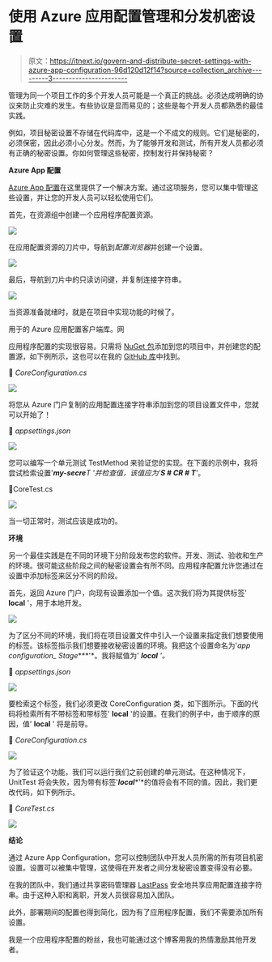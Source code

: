 # 使用 Azure 应用配置管理和分发机密设置

> 原文：<https://itnext.io/govern-and-distribute-secret-settings-with-azure-app-configuration-96d120d12f14?source=collection_archive---------3----------------------->

管理为同一个项目工作的多个开发人员可能是一个真正的挑战。必须达成明确的协议来防止灾难的发生。有些协议是显而易见的；这些是每个开发人员都熟悉的最佳实践。

例如，项目秘密设置不存储在代码库中，这是一个不成文的规则。它们是秘密的，必须保密，因此必须小心分发。然而，为了能够开发和测试，所有开发人员都必须有正确的秘密设置。你如何管理这些秘密，控制发行并保持秘密？

**Azure App 配置**

[Azure App 配置](https://docs.microsoft.com/nl-nl/azure/azure-app-configuration/overview)在这里提供了一个解决方案。通过这项服务，您可以集中管理这些设置，并让您的开发人员可以轻松使用它们。

首先，在资源组中创建一个应用程序配置资源。

![](img/ee4cbde0a34668eb15c2f86f7164431e.png)

在应用配置资源的刀片中，导航到*配置浏览器*并创建一个设置。

![](img/3b9a031c59f1545070b9dba953e9393f.png)

最后，导航到刀片中的只读访问键，并复制连接字符串。

![](img/df4c9832433cf57c6a37f653a795da2f.png)

当资源准备就绪时，就是在项目中实现功能的时候了。

用于的 Azure 应用配置客户端库。网

应用程序配置的实现很容易。只需将 [NuGet 包](https://www.nuget.org/packages/Microsoft.Azure.AppConfiguration.AspNetCore)添加到您的项目中，并创建您的配置源，如下例所示，这也可以在我的 [GitHub 库](https://github.com/Bengkel/Article.AppConfiguration)中找到。

📄 *CoreConfiguration.cs*

![](img/b06da842596c22a8e26cf59dbf2f032a.png)

将您从 Azure 门户复制的应用配置连接字符串添加到您的项目设置文件中，您就可以开始了！

📄 *appsettings.json*

![](img/94a498f3fa6e78b37377a21183df9670.png)

您可以编写一个单元测试 TestMethod 来验证您的实现。在下面的示例中，我将尝试检索设置'***my-secre****T '*并检查值，该值应为'***S # CR # T****'*。

📄CoreTest.cs

![](img/e7a32af75653b7535b974b5a15616454.png)

当一切正常时，测试应该是成功的。

**环境**

另一个最佳实践是在不同的环境下分阶段发布您的软件。开发、测试、验收和生产的环境。很可能这些阶段之间的秘密设置会有所不同。应用程序配置允许您通过在设置中添加标签来区分不同的阶段。

首先，返回 Azure 门户，向现有设置添加一个值。这次我们将为其提供标签' **local** '，用于本地开发。

![](img/89cef5d1f7bddb7484c8c957bd078307.png)

为了区分不同的环境，我们将在项目设置文件中引入一个设置来指定我们想要使用的标签。该标签指示我们想要接收秘密设置的环境。我把这个设置命名为'**app configuration*_ Stage****'*。我将赋值为' ***local*** *'。*

📝 *appsettings.json*

![](img/ca77facd18f85a70f58436473c7cc36c.png)

要检索这个标签，我们必须更改 CoreConfiguration 类，如下图所示。下面的代码将检索所有不带标签和带标签' **local** '的设置。在我们的例子中，由于顺序的原因，值' **local** ' 将是前导。

📝 *CoreConfiguration.cs*

![](img/52ebf45ee7127d47ce36bec1c9b0ff20.png)

为了验证这个功能，我们可以运行我们之前创建的单元测试。在这种情况下，UnitTest 将会失败，因为带有标签'***local****'*的值将会有不同的值。因此，我们更改代码，如下例所示。

📝 *CoreTest.cs*

![](img/bc59387155bd6b67c28c74140e189a46.png)

**结论**

通过 Azure App Configuration，您可以控制团队中开发人员所需的所有项目机密设置。设置可以被集中管理，这使得在开发者之间分发秘密设置变得没有必要。

在我的团队中，我们通过共享密码管理器 [LastPass](https://www.lastpass.com/nl) 安全地共享应用配置连接字符串。由于这种入职和离职，开发人员很容易加入团队。

此外，部署期间的配置也得到简化，因为有了应用程序配置，我们不需要添加所有设置。

我是一个应用程序配置的粉丝，我也可能通过这个博客用我的热情激励其他开发者。